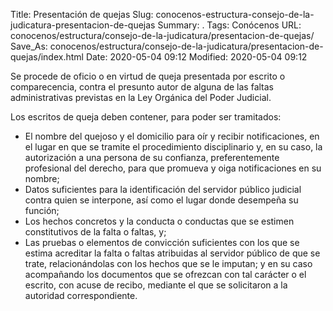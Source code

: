 Title: Presentación de quejas
Slug: conocenos-estructura-consejo-de-la-judicatura-presentacion-de-quejas
Summary: .
Tags: Conócenos
URL: conocenos/estructura/consejo-de-la-judicatura/presentacion-de-quejas/
Save_As: conocenos/estructura/consejo-de-la-judicatura/presentacion-de-quejas/index.html
Date: 2020-05-04 09:12
Modified: 2020-05-04 09:12


Se procede de oficio o en virtud de queja presentada por escrito o comparecencia, contra el presunto autor de alguna de las faltas administrativas previstas en la Ley Orgánica del Poder Judicial.

Los escritos de queja deben contener, para poder ser tramitados:

* El nombre del quejoso y el domicilio para oír y recibir notificaciones, en el lugar en que se tramite el procedimiento disciplinario y, en su caso, la autorización a una persona de su confianza, preferentemente profesional del derecho, para que promueva y oiga notificaciones en su nombre;
* Datos suficientes para la identificación del servidor público judicial contra quien se interpone, así como el lugar donde desempeña su función;
* Los hechos concretos y la conducta o conductas que se estimen constitutivos de la falta o faltas, y;
* Las pruebas o elementos de convicción suficientes con los que se estima acreditar la falta o faltas atribuidas al servidor público de que se trate, relacionándolas con los hechos que se le imputan; y en su caso acompañando los documentos que se ofrezcan con tal carácter o el escrito, con acuse de recibo, mediante el que se solicitaron a la autoridad correspondiente.



